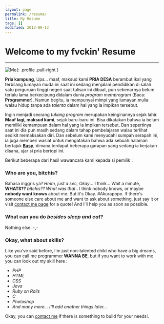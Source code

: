 ```yaml
---
layout: page
permalink: /resume/
title: My Resume
tags: []
modified: 2013-09-13
---
```


# Welcome to my fvckin' Resume
----------------

![Me]({{site.url}}/assets/img/{{site.owner.avatar}}){: .profile .pull-right }

**Pria kampung**, Ups... maaf, maksud kami **PRIA DESA** berambut ikal yang terbilang lumayan muda ini saat ini sedang menjalani pendidikan di salah satu perguruan tinggi negeri saat tulisan ini dibuat, pun sebenarnya belum terlalu lama berkecipung didalam dunia *program memprogram* (Baca: **Programmer**). Namun begitu, ia mempunyai mimpi yang lumayan mulia walau hidup tanpa ada *talenta* dalam hal yang ia impikan tersebut. 

Ingin menjadi seorang *tukang program* merupakan keinginannya sejak lahir. **Maaf lagi, maksud kami**, sejak baru-baru ini. Bisa dikatakan bahwa ia belum memiliki kemampuan dalam hal yang ia impikan tersebut. Dan sepertinya saat ini dia pun masih sedang dalam tahap pembelajaran walau terlihat sedikit memaksakan diri. Dan sebelum kami menyudahi sumpah serapah ini, ia juga memberi wasiat untuk mengatakan bahwa ada sebuah halaman bertajuk **[Busy](/proyek/)**, dimana terdapat beberapa garapan yang sedang ia kerjakan disana, ujar si pria bertopi ini.

Berikut beberapa dari hasil wawancara kami kepada si pemilik :

### Who are you, bitchis?

Bahasa inggris ya? *Hmm, just a sec, Okay*... I think... Wait a minute, **WHATS??** *bitchis?? What was that*.. I think nobody knows, or maybe **nobody want knows** about me. But it's Okay. #Akurapopo. If there's someone else care about me and want to ask about something, just say it or visit [contact me page](/kontak/) for a quote! And I'll help you as soon as possible.

### What can you do *besides sleep and eat*?

Nothing else. -,-

### Okay, what about skills?

Like you've said before, i'm just non-talented child who have a big dreams, you can call me programmer **WANNA BE**, but if you want to work with me you can look out my skill here :

* _PHP_ 
* _HTML_
* _CSS_
* _Java_
* _Ruby on Rails_
* _C_
* _Photoshop_
* _And many more... I'll add another things later..._

Okay, you can [contact me](/kontak/) if there is something to build for your needs!.